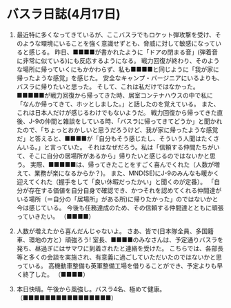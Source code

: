 # バスラ日誌(4月17日)

1. 最近特に多くなってきているが、ここバスラでもロケット弾攻撃を受け、そのような環境にいることを強く意識せずとも、脅威に対して敏感になっていると感じる。
   昨日、■■■■が書かれたように「ドアの閉まる音」(弾着音に非常に似ている)にも反応するようになる。
   戦力回復が終わり、そのような場所に帰っていくにもかかわらず、私も■■■■と同じように「我が家に帰ったような感覚」を感じた。
   安全なキャンプ・バージニアにいるよりも、バスラに帰りたいと思った。
   そして、これは私だけではなかった。
   ■■■■■が戦力回復から帰ってきた時、居室コンテナハウスの中で私に「なんか帰ってきて、ホッとしました。」と話したのを覚えている。
   また、これは日本人だけが感じるわけでもないようだ。
   戦力回復から帰ってきた直後、J-9の仲間と雑談をしている時、「バスラに帰ってきてどうか」と聞かれたので、「ちょっとおかしいと思うだろうけど、我が家に帰ったような感覚だ」と答えると、■■■■が「自分もそう感じたし、そういう人聞はたくさんいる。」と言っていた。
   それはなぜだろう。私は「信頼する仲間たちがいて、そこに自分の居場所があるから」帰りたいと感じるのではないかと思う。
   実際、■■■■■は、帰ってきたことをすごく喜んでくれた（人数が増えて、業務が楽になるからか？)。
   また、MND(SE)にJ-9のみんなも暖かく迎えてくれた（握手をして「良い休暇だったかい」と聞くのが定番）。
   「自分が存在する価値を自分自身で確認でき、かつそれを認めてくれる仲間達がいる場所（＝自分の「居場所」がある所)に帰りたかった」のではないかと今は感じている。
   今後も任務達成のため、その信頼する仲間達とともに頑張っていきたい。
   （■■■■）

2. 人数が増えたから喜んだんじゃないよ。
   さあ、皆で(日本隊全員、多国籍車、環地の方と）頑強ろう!
   室長、■■■■のみなさんは、予定通りバスラを発ち、昼過ぎにはサマワに到着されたと連絡を受けた。
   こちらでは、各部長等と多くの会談を実施され、有意義に過ごしていただいたのではないかと思っている。
   高機動車整備も英軍整備工場を借りることができ、予定よりも早く終了した。
   （■■■■）

3. 本日快晴。午後から風強し。バスラ4名、極めて健康。
   （■■■■■■■■■■■■■■■■）
